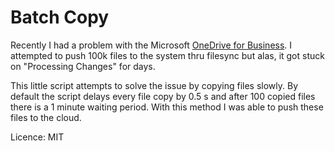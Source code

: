 # Batch Copy
Recently I had a problem with the Microsoft [OneDrive for Business](https://onedrive.live.com/about/fi-FI/business/). I attempted to push 100k files to the system thru filesync but alas, it got stuck on "Processing Changes" for days.

This little script attempts to solve the issue by copying files slowly. By default the script delays every file copy by 0.5 s and after 100 copied files there is a 1 minute waiting period. With this method I was able to push these files to the cloud.

Licence:
MIT
